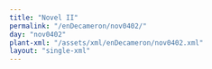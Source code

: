```yaml
---
title: "Novel II"
permalink: "/enDecameron/nov0402/"
day: "nov0402"
plant-xml: "/assets/xml/enDecameron/nov0402.xml"
layout: "single-xml"
---
```


